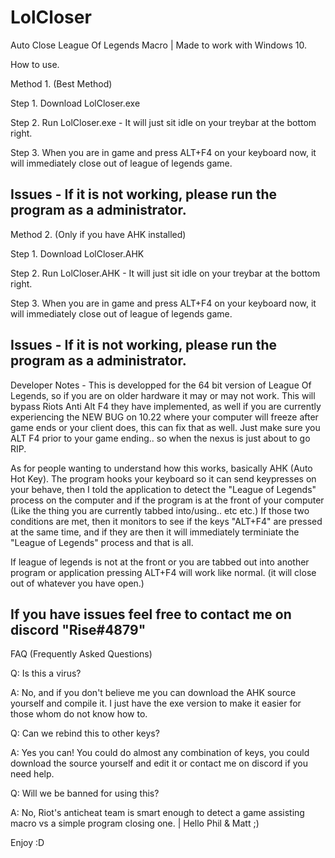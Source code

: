 # LolCloser
Auto Close League Of Legends Macro | Made to work with Windows 10.

How to use.

Method 1. (Best Method)

Step 1. Download LolCloser.exe

Step 2. Run LolCloser.exe - It will just sit idle on your treybar at the bottom right.

Step 3. When you are in game and press ALT+F4 on your keyboard now, it will immediately close out of league of legends game.

Issues - If it is not working, please run the program as a administrator.
---------------------------------------------------------------------------------------------------------------------------------------------------------------------------------

Method 2. (Only if you have AHK installed)

Step 1. Download LolCloser.AHK

Step 2. Run LolCloser.AHK - It will just sit idle on your treybar at the bottom right.

Step 3. When you are in game and press ALT+F4 on your keyboard now, it will immediately close out of league of legends game.

Issues - If it is not working, please run the program as a administrator.
---------------------------------------------------------------------------------------------------------------------------------------------------------------------------------


Developer Notes - 
This is developped for the 64 bit version of League Of Legends, so if you are on older hardware it may or may not work. This will bypass Riots Anti Alt F4 they have implemented, as well if you are currently experiencing the NEW BUG on 10.22 where your computer will freeze after game ends or your client does, this can fix that as well. Just make sure you ALT F4 prior to your game ending.. so when the nexus is just about to go RIP.

As for people wanting to understand how this works, basically AHK (Auto Hot Key). The program hooks your keyboard so it can send keypresses on your behave, then I told the application to detect the "League of Legends" process on the computer and if the program is at the front of your computer (Like the thing you are currently tabbed into/using.. etc etc.)  If those two conditions are met, then it monitors to see if the keys "ALT+F4" are pressed at the same time, and if they are then it will immediately terminiate the "League of Legends" process and that is all.

If league of legends is not at the front or you are tabbed out into another program or application pressing ALT+F4 will work like normal. (it will close out of whatever you have open.) 

If you have issues feel free to contact me on discord "Rise#4879"
---------------------------------------------------------------------------------------------------------------------------------------------------------------------------------


FAQ (Frequently Asked Questions)

Q: Is this a virus?

A: No, and if you don't believe me you can download the AHK source yourself and compile it. I just have the exe version to make it easier for those whom do not know how to.

Q: Can we rebind this to other keys?

A: Yes you can! You could do almost any combination of keys, you could download the source yourself and edit it or contact me on discord if you need help.

Q: Will we be banned for using this?

A: No, Riot's anticheat team is smart enough to detect a game assisting macro vs a simple program closing one. | Hello Phil & Matt ;)

Enjoy :D
